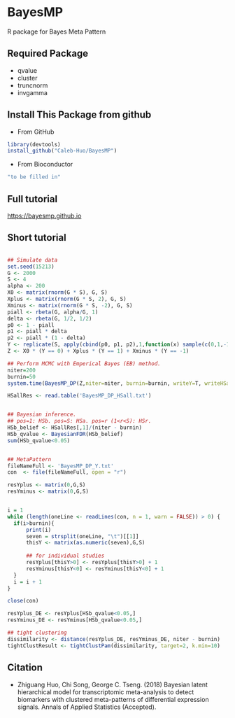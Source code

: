 # BayesMP
R package for Bayes Meta Pattern


## Required Package
* qvalue
* cluster
* truncnorm
* invgamma

## Install This Package from github

* From GitHub
```R
library(devtools)
install_github("Caleb-Huo/BayesMP")
```

* From Bioconductor
```R
"to be filled in"
```

## Full tutorial

https://bayesmp.github.io


## Short tutorial
```R

## Simulate data
set.seed(15213)
G <- 2000
S <- 4
alpha <- 200
X0 <- matrix(rnorm(G * S), G, S)
Xplus <- matrix(rnorm(G * S, 2), G, S)
Xminus <- matrix(rnorm(G * S, -2), G, S)
piall <- rbeta(G, alpha/G, 1)
delta <- rbeta(G, 1/2, 1/2)
p0 <- 1 - piall
p1 <- piall * delta
p2 <- piall * (1 - delta)
Y <- replicate(S, apply(cbind(p0, p1, p2),1,function(x) sample(c(0,1,-1),1,prob = x)))
Z <- X0 * (Y == 0) + Xplus * (Y == 1) + Xminus * (Y == -1)

## Perform MCMC with Emperical Bayes (EB) method.
niter=200
burnin=50
system.time(BayesMP_DP(Z,niter=niter, burnin=burnin, writeY=T, writeHSall=T))

HSallRes <- read.table('BayesMP_DP_HSall.txt')


## Bayesian inference.
## pos=1: HSb. pos=S: HSa. pos=r (1<r<S): HSr.
HSb_belief <- HSallRes[,1]/(niter - burnin)
HSb_qvalue <- BayesianFDR(HSb_belief)
sum(HSb_qvalue<0.05)


## MetaPattern
fileNameFull <- 'BayesMP_DP_Y.txt'
con  <- file(fileNameFull, open = "r")

resYplus <- matrix(0,G,S)
resYminus <- matrix(0,G,S)


i = 1
while (length(oneLine <- readLines(con, n = 1, warn = FALSE)) > 0) {
  if(i>burnin){
	  print(i)
	  seven = strsplit(oneLine, "\t")[[1]]
	  thisY <- matrix(as.numeric(seven),G,S)
  	
	  ## for individual studies
	  resYplus[thisY>0] <- resYplus[thisY>0] + 1
	  resYminus[thisY<0] <- resYminus[thisY<0] + 1
  }    
  i = i + 1
} 

close(con)

resYplus_DE <- resYplus[HSb_qvalue<0.05,]
resYminus_DE <- resYminus[HSb_qvalue<0.05,]

## tight clustering
dissimilarity <- distance(resYplus_DE, resYminus_DE, niter - burnin)
tightClustResult <- tightClustPam(dissimilarity, target=2, k.min=10)
```

## Citation
* Zhiguang Huo, Chi Song, George C. Tseng. (2018) Bayesian latent hierarchical model for transcriptomic meta-analysis to detect biomarkers with clustered meta-patterns of differential expression signals. Annals of Applied Statistics (Accepted).
